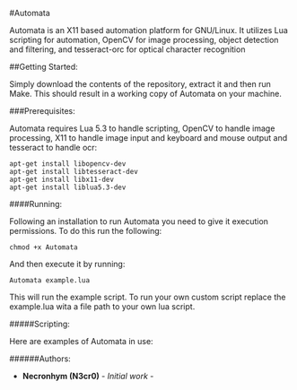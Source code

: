 #Automata

Automata is an X11 based automation platform for GNU/Linux. It utilizes Lua scripting for automation, OpenCV for image processing, object detection and filtering, and tesseract-orc for optical character recognition

##Getting Started:

Simply download the contents of the repository, extract it and then run Make.
This should result in a working copy of Automata on your machine.

###Prerequisites:

Automata requires Lua 5.3 to handle scripting, OpenCV to handle image processing, X11 to handle image input and keyboard and mouse output and tesseract to handle ocr:

```
apt-get install libopencv-dev
apt-get install libtesseract-dev 
apt-get install libx11-dev
apt-get install liblua5.3-dev
```

####Running:

Following an installation to run Automata you need to give it execution permissions.
To do this run the following:

```
chmod +x Automata
```

And then execute it by running:

```
Automata example.lua
```

This will run the example script. To run your own custom script replace the example.lua wita a file path to your own lua script.

#####Scripting:

Here are examples of Automata in use:

######Authors:

* **Necronhym (N3cr0)** - *Initial work* -

